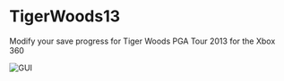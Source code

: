 # TigerWoods13
Modify your save progress for Tiger Woods PGA Tour 2013 for the Xbox 360


![GUI](http://i.imgur.com/d7tZDEj.png)
